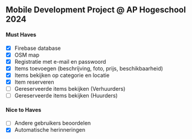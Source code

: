 ## Mobile Development Project @ AP Hogeschool 2024

#### Must Haves

- [x] Firebase database
- [x] OSM map
- [x] Registratie met e-mail en passwoord
- [x] Items toevoegen (beschrijving, foto, prijs, beschikbaarheid)
- [x] Items bekijken op categorie en locatie
- [x] Item reserveren
- [ ] Gereserveerde items bekijken (Verhuurders)
- [ ] Gereserveerde items bekijken (Huurders)

#### Nice to Haves

- [ ] Andere gebruikers beoordelen
- [x] Automatische herinneringen
